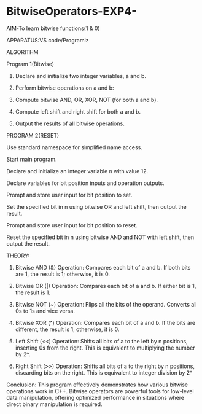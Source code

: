 # BitwiseOperators-EXP4-

AIM-To learn bitwise functions(1 & 0)

APPARATUS:VS code/Programiz

ALGORITHM

  Program 1(Bitwise)

 1) Declare and initialize two integer variables, a and b.

 2) Perform bitwise operations on a and b:

 3) Compute bitwise AND, OR, XOR, NOT (for both a and b).

 4) Compute left shift and right shift for both a and b.

 5) Output the results of all bitwise operations.

PROGRAM 2(RESET)

   Use standard namespace for simplified name access.

   Start main program.

   Declare and initialize an integer variable n with value 12.

   Declare variables for bit position inputs and operation outputs.

  Prompt and store user input for bit position to set.

  Set the specified bit in n using bitwise OR and left shift, then output the result.

  Prompt and store user input for bit position to reset.

   Reset the specified bit in n using bitwise AND and NOT with left shift, then output the result.

THEORY:

1. Bitwise AND (&)
Operation: Compares each bit of a and b. If both bits are 1, the result is 1; otherwise, it is 0.

2. Bitwise OR (|)
Operation: Compares each bit of a and b. If either bit is 1, the result is 1.

3. Bitwise NOT (~)
Operation: Flips all the bits of the operand. Converts all 0s to 1s and vice versa.

5. Bitwise XOR (^)
Operation: Compares each bit of a and b. If the bits are different, the result is 1; otherwise, it is 0.

6. Left Shift (<<)
Operation: Shifts all bits of a to the left by n positions, inserting 0s from the right. This is equivalent to multiplying the number by 2ⁿ.

8. Right Shift (>>) 
Operation: Shifts all bits of a to the right by n positions, discarding bits on the right. This is equivalent to integer division by 2ⁿ

Conclusion:
This program effectively demonstrates how various bitwise operations work in C++. Bitwise operators are powerful tools for low-level data manipulation, offering optimized performance in situations where direct binary manipulation is required.
